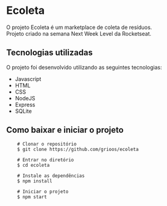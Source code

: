 # Ecoleta
O projeto Ecoleta é um marketplace de coleta de resíduos.  
Projeto criado na semana Next Week Level da Rocketseat.

## Tecnologias utilizadas
O projeto foi desenvolvido utilizando as seguintes tecnologias:

- Javascript
- HTML
- CSS
- NodeJS
- Express
- SQLite

## Como baixar e iniciar o projeto
```
    # Clonar o repositório
    $ git clone https://github.com/grioos/ecoleta

    # Entrar no diretório
    $ cd ecoleta

    # Instale as dependências
    $ npm install
    
    # Iniciar o projeto
    $ npm start
```
